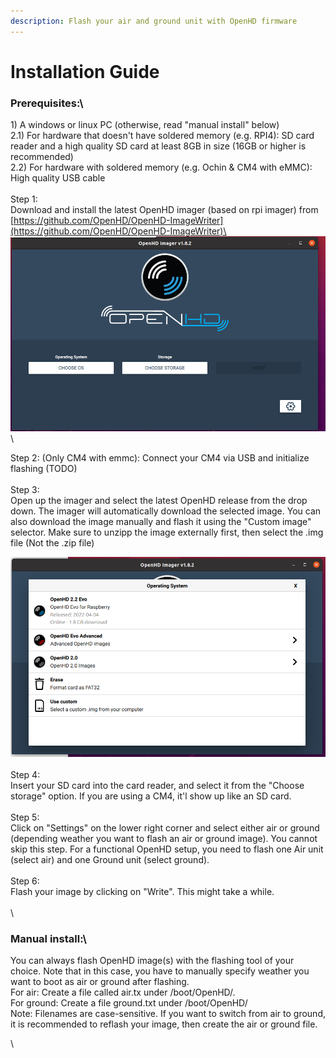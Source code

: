 ```yaml
---
description: Flash your air and ground unit with OpenHD firmware
---
```


# Installation Guide

### Prerequisites:\
1\) A windows or linux PC (otherwise, read "manual install" below)\
2.1) For hardware that doesn't have soldered memory (e.g. RPI4): SD card reader and a high quality SD card at least 8GB in size (16GB or higher is recommended)\
2.2) For hardware with soldered memory (e.g. Ochin & CM4 with eMMC): High quality USB cable\
\
Step 1:\
Download and install the latest OpenHD imager (based on rpi imager) from \
[https://github.com/OpenHD/OpenHD-ImageWriter](https://github.com/OpenHD/OpenHD-ImageWriter)\
![](<.gitbook/assets/Screenshot from 2022-11-12 16-46-44.png>)\


Step 2: (Only CM4 with emmc): Connect your CM4 via USB and initialize flashing (TODO)\
\
Step 3:\
Open up the imager and select the latest OpenHD release from the drop down. The imager will automatically download the selected image. You can also download the image manually and flash it using the "Custom image" selector. Make sure to unzipp the image externally first, then select the .img file (Not the .zip file)

![](<.gitbook/assets/Screenshot from 2022-11-12 16-47-39.png>)\
\
Step 4:\
Insert your SD card into the card reader, and select it from the "Choose storage" option. If you are using a CM4, it'l show up like an SD card.\
\
Step 5:\
Click on "Settings" on the lower right corner and select either air or ground (depending weather you want to flash an air or ground image). You cannot skip this step. For a functional OpenHD setup, you need to flash one Air unit (select air) and one Ground unit (select ground).\
\
Step 6:\
Flash your image by clicking on "Write". This might take a while. \
\
\
### Manual install:\
You can always flash OpenHD image(s) with the flashing tool of your choice. Note that in this case, you have to manually specify weather you want to boot as air or ground after flashing.\
For air: Create a file called air.tx under /boot/OpenHD/.\
For ground: Create a file ground.txt under /boot/OpenHD/\
Note: Filenames are case-sensitive. If you want to switch from air to ground, it is recommended to reflash your image, then create the air or ground file.

\
